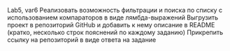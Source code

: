 Lab5, var6
Реализовать возможность фильтрации и поиска по списку с использованием компараторов в виде лямбда-выражений Выгрузить проект 
в репозиторий GitHub и добавить к нему описание в README 
(кратко, несколько строк пояснений по каждому заданию) Прикрепить ссылку на репозиторий в виде ответа на задание
